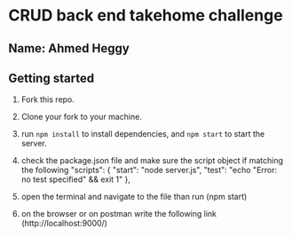 # CRUD back end takehome challenge

## Name: Ahmed Heggy

## Getting started
1. Fork this repo.
1. Clone your fork to your machine.
1. run `npm install` to install dependencies, and `npm start` to start the server.
1. check the package.json file and make sure the script object if matching the following 
  "scripts": {
    "start": "node server.js",
    "test": "echo \"Error: no test specified\" && exit 1"
  },

1. open the terminal and navigate to the file than run (npm start)
1. on the browser or on postman write the following link (http://localhost:9000/)